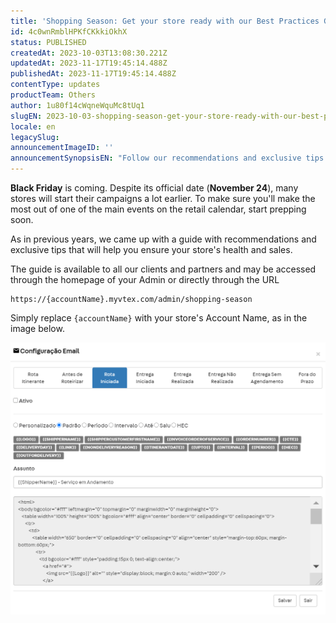 ```yaml
---
title: 'Shopping Season: Get your store ready with our Best Practices Guide'
id: 4c0wnRmblHPKfCKkkiOkhX
status: PUBLISHED
createdAt: 2023-10-03T13:08:30.221Z
updatedAt: 2023-11-17T19:45:14.488Z
publishedAt: 2023-11-17T19:45:14.488Z
contentType: updates
productTeam: Others
author: 1u80f14cWqneWquMc8tUq1
slugEN: 2023-10-03-shopping-season-get-your-store-ready-with-our-best-practices-guide-2023
locale: en
legacySlug: 
announcementImageID: ''
announcementSynopsisEN: "Follow our recommendations and exclusive tips to make the most out of this year's Black Friday."
---
```


__Black Friday__ is coming. Despite its official date (__November 24__), many stores will start their campaigns a lot earlier. To make sure you'll make the most out of one of the main events on the retail calendar, start prepping soon.

As in previous years, we came up with a guide with recommendations and exclusive tips that will help you ensure your store's health and sales. 

The guide is available to all our clients and partners and may be accessed through the homepage of your Admin or directly through the URL 

```
https://{accountName}.myvtex.com/admin/shopping-season
```

Simply replace `{accountName}` with your store's Account Name, as in the image below.

![Shopping Season Guidelines - 2023 - EN](https://raw.githubusercontent.com/vtexdocs/help-center-content/refs/heads/main/_1.png)
